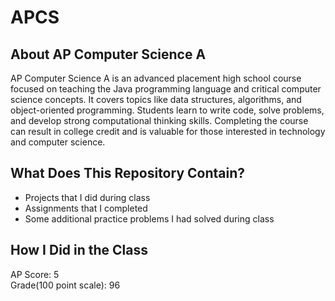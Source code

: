 # APCS

## About AP Computer Science A
AP Computer Science A is an advanced placement high school course focused on teaching the Java programming language and critical computer science concepts. It covers topics like data structures, algorithms, and object-oriented programming. Students learn to write code, solve problems, and develop strong computational thinking skills. Completing the course can result in college credit and is valuable for those interested in technology and computer science.
## What Does This Repository Contain?
* Projects that I did during class
* Assignments that I completed
* Some additional practice problems I had solved during class
## How I Did in the Class
AP Score: 5 </br>
Grade(100 point scale): 96

